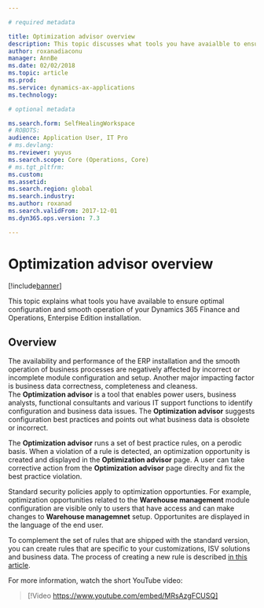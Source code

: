 ```yaml
---

# required metadata

title: Optimization advisor overview
description: This topic discusses what tools you have avaialble to ensure optimal cofiguration of your Dynamics 365 Finance and Operations, Enterprise Edition installation. 
author: roxanadiaconu
manager: AnnBe
ms.date: 02/02/2018
ms.topic: article
ms.prod: 
ms.service: dynamics-ax-applications
ms.technology: 

# optional metadata

ms.search.form: SelfHealingWorkspace
# ROBOTS: 
audience: Application User, IT Pro
# ms.devlang: 
ms.reviewer: yuyus
ms.search.scope: Core (Operations, Core)
# ms.tgt_pltfrm: 
ms.custom: 
ms.assetid: 
ms.search.region: global
ms.search.industry: 
ms.author: roxanad
ms.search.validFrom: 2017-12-01
ms.dyn365.ops.version: 7.3 

---
```


# Optimization advisor overview

[!include[banner](../includes/banner.md)]

This topic explains what tools you have available to ensure optimal configuration and smooth operation of your Dynamics 365 Finance and Operations, Enterpise Edition installation.

## Overview

The availability and performance of the ERP installation and the smooth operation of business processes are negatively affected by incorrect or incomplete module configuration and setup. Another major impacting factor is business data correctness, completeness and cleaness.   
The **Optimization advisor** is a tool that enables power users, business analysts, functional consultants and various IT support functions to identify configuration and business data issues. The **Optimization advisor** suggests configuration best practices and points out what business data is obsolete or incorrect.

The **Optimization advisor** runs a set of best practice rules, on a perodic basis. When a violation of a rule is detected, an optimization opportunity is created and displayed in the **Optimization advisor** page. A user can take corrective action from the **Optimization advisor** page direclty and fix the best practice violation.

Standard security policies apply to optimization opportunties. For example, optimization opportunities related to the **Warehouse management** module configuration are visible only to users that have access and can make changes to **Warehouse managemnet** setup.
Opportunites are displayed in the language of the end user.

To complement the set of rules that are shipped with the standard version, you can create rules that are specific to your customizations, ISV solutions and business data. The process of creating a new rule is described [in this article](./optimization-advisor.md).

For more information, watch the short YouTube video:

> [!Video https://www.youtube.com/embed/MRsAzgFCUSQ]





